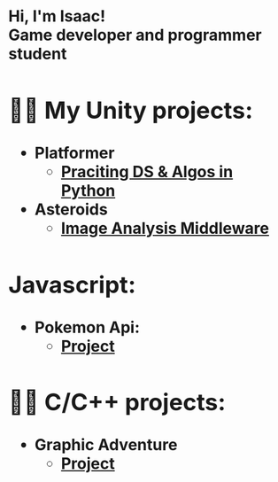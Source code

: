 <h1>Hi, I'm Isaac! <br/><a">Game developer and programmer student</a>
<h2>👨‍💻 My Unity projects:</h2>

- <b>Platformer</b>
  - [Praciting DS & Algos in Python](https://github.com/joshmadakor1/Algorithms-Practice)
- <b>Asteroids</b>
  - [Image Analysis Middleware](https://github.com/IsaacEa/Asteroids) 

  
<h2>Javascript:</h2>

- <b>Pokemon Api:</b>
  - [Project](https://github.com/IsaacEa/Pokemon-API)
    
<h2>👨‍💻 C/C++ projects:</h2>

- <b>Graphic Adventure</b>
  - [Project](https://github.com/IsaacEa/Graphic-Adventure)
  
